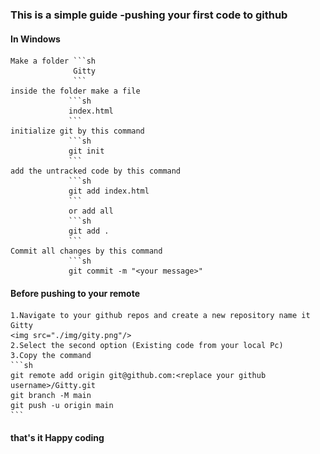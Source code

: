 ### This is a simple guide -pushing your first code to github

 #### In Windows
    Make a folder ```sh
                  Gitty
                  ```
    inside the folder make a file 
                 ```sh
                 index.html
                 ```
    initialize git by this command
                 ```sh
                 git init
                 ```                           
    add the untracked code by this command
                 ```sh
                 git add index.html
                 ```
                 or add all
                 ```sh
                 git add .
                 ```
    Commit all changes by this command
                 ```sh
                 git commit -m "<your message>"
#### Before pushing to your remote
    1.Navigate to your github repos and create a new repository name it Gitty
    <img src="./img/gity.png"/>
    2.Select the second option (Existing code from your local Pc)
    3.Copy the command
    ```sh
    git remote add origin git@github.com:<replace your github username>/Gitty.git
    git branch -M main
    git push -u origin main
    ```
#### that's it Happy coding
